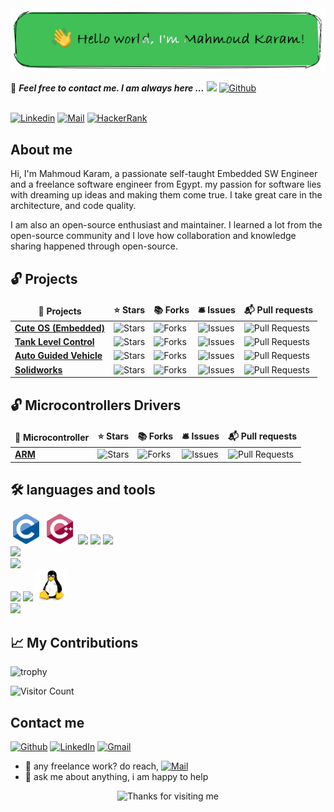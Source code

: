 <img align="center" src="https://github.com/makaram99/makaram99/blob/master/image.png" >


📝 ***Feel free to contact me. I am always here ...*** <img src="https://media.giphy.com/media/WUlplcMpOCEmTGBtBW/giphy.gif" width="30">  [![Github](https://img.shields.io/github/followers/makaram99?label=Follow%20Me&style=social)](https://github.com/makaram99)
<br> 

<br> [![Linkedin](https://img.shields.io/badge/LinkedIn-Mahmoud%20Karam-blue?logo=Linkedin&logoColor=blue&labelColor=black)](https://www.linkedin.com/in/makaram99//) [![Mail](https://img.shields.io/badge/ma.karam272@gmail.com-blue?logo=Gmail&logoColor=blue&labelColor=black)](mailto:ma.karam272@gmail.com) [![HackerRank](https://img.shields.io/badge/HackerRank-makaram99-brightgreen?logo=HackerRank&logoColor=Green&labelColor=black)](https://www.hackerrank.com/makaram99) </br>

## About me
Hi, I'm Mahmoud Karam, a passionate self-taught Embedded SW Engineer and a freelance software engineer from Egypt. my passion for software lies with dreaming up ideas and making them come true. I take great care in the architecture, and code quality.

I am also an open-source enthusiast and maintainer. I learned a lot from the open-source community and I love how collaboration and knowledge sharing happened through open-source.

## 🔓 Projects
<table>
  <thead align="center">
    <tr border: none;>
      <td><b>🎁 Projects</b></td>
      <td><b>⭐ Stars</b></td>
      <td><b>📚 Forks</b></td>
      <td><b>🛎 Issues</b></td>
      <td><b>📬 Pull requests</b></td>
    </tr>
  </thead>
  <tbody>
    <tr>
      <td><a href="https://github.com/makaram99/cute-os"><b>Cute OS (Embedded)</b></a></td>
      <td><img alt="Stars" src="https://img.shields.io/github/stars/makaram99/cute-os?style=flat-square&labelColor=343b41"/></td>
      <td><img alt="Forks" src="https://img.shields.io/github/forks/makaram99/cute-os?style=flat-square&labelColor=343b41"/></td>
      <td><img alt="Issues" src="https://img.shields.io/github/issues/makaram99/cute-os?style=flat-square&labelColor=343b41"/></td>
      <td><img alt="Pull Requests" src="https://img.shields.io/github/issues-pr/makaram99/cute-os?style=flat-square&labelColor=343b41"/></td>
    </tr>
    <tr>
      <td><a href="https://github.com/makaram99/tank-level-control"><b>Tank Level Control</b></a></td>
      <td><img alt="Stars" src="https://img.shields.io/github/stars/makaram99/tank-level-control?style=flat-square&labelColor=343b41"/></td>
      <td><img alt="Forks" src="https://img.shields.io/github/forks/makaram99/tank-level-control?style=flat-square&labelColor=343b41"/></td>
      <td><img alt="Issues" src="https://img.shields.io/github/issues/makaram99/tank-level-control?style=flat-square&labelColor=343b41"/></td>
      <td><img alt="Pull Requests" src="https://img.shields.io/github/issues-pr/makaram99/tank-level-control?style=flat-square&labelColor=343b41"/></td>
    </tr>
    <tr>
      <td><a href="https://github.com/CLR-2021/agv-sw"><b>Auto Guided Vehicle</b></a></td>
      <td><img alt="Stars" src="https://img.shields.io/github/stars/CLR-2021/agv-sw?style=flat-square&labelColor=343b41"/></td>
      <td><img alt="Forks" src="https://img.shields.io/github/forks/CLR-2021/agv-sw?style=flat-square&labelColor=343b41"/></td>
      <td><img alt="Issues" src="https://img.shields.io/github/issues/CLR-2021/agv-sw?style=flat-square&labelColor=343b41"/></td>
      <td><img alt="Pull Requests" src="https://img.shields.io/github/issues-pr/CLR-2021/agv-sw?style=flat-square&labelColor=343b41"/></td>
    </tr>
    <tr>
      <td><a href="https://github.com/makaram99/solidworks"><b>Solidworks</b></a></td>
      <td><img alt="Stars" src="https://img.shields.io/github/stars/makaram99/solidworks?style=flat-square&labelColor=343b41"/></td>
      <td><img alt="Forks" src="https://img.shields.io/github/forks/makaram99/solidworks?style=flat-square&labelColor=343b41"/></td>
      <td><img alt="Issues" src="https://img.shields.io/github/issues/makaram99/solidworks?style=flat-square&labelColor=343b41"/></td>
      <td><img alt="Pull Requests" src="https://img.shields.io/github/issues-pr/makaram99/solidworks?style=flat-square&labelColor=343b41"/></td>
    </tr>
  </tbody>
</table>

## 🔓 Microcontrollers Drivers
<table>
  <thead align="center">
    <tr border: none;>
      <td><b>🎁 Microcontroller</b></td>
      <td><b>⭐ Stars</b></td>
      <td><b>📚 Forks</b></td>
      <td><b>🛎 Issues</b></td>
      <td><b>📬 Pull requests</b></td>
    </tr>
  </thead>
  <tbody>
    <tr>
      <td><a href="https://github.com/makaram99/stm32f103c8t6-drivers"><b>ARM</b></a></td>
      <td><img alt="Stars" src="https://img.shields.io/github/stars/makaram99/stm32f103c8t6-drivers?style=flat-square&labelColor=343b41"/></td>
      <td><img alt="Forks" src="https://img.shields.io/github/forks/makaram99/stm32f103c8t6-drivers?style=flat-square&labelColor=343b41"/></td>
      <td><img alt="Issues" src="https://img.shields.io/github/issues/makaram99/stm32f103c8t6-drivers?style=flat-square&labelColor=343b41"/></td>
      <td><img alt="Pull Requests" src="https://img.shields.io/github/issues-pr/makaram99/stm32f103c8t6-drivers?style=flat-square&labelColor=343b41"/></td>
    </tr>
  </tbody>
</table>

## 🛠️ languages and tools
<code><img height="50" src="https://raw.githubusercontent.com/devicons/devicon/master/icons/c/c-original.svg"></code> <code><img height="50" src="https://raw.githubusercontent.com/devicons/devicon/master/icons/cplusplus/cplusplus-original.svg"></code> <code><img height="50" src="https://www.vectorlogo.zone/logos/git-scm/git-scm-icon.svg"></code> <code><img height="50" src="https://user-images.githubusercontent.com/674621/71187801-14e60a80-2280-11ea-94c9-e56576f76baf.png"></code> <code><img height="50" src="https://img-blog.csdnimg.cn/20190918211346632.jpg"> </code> <code><img height="50" src="https://repository-images.githubusercontent.com/187005638/4d8c0b80-7bed-11e9-9338-fb7021245dd1"> </code> </code> <code><img height="50" src="https://www.labcenter.com/images/logo.png"> </code> <code><img height="50" src="https://upload.wikimedia.org/wikipedia/commons/thumb/6/69/Notepad%2B%2B_Logo.svg/2367px-Notepad%2B%2B_Logo.svg.png"></code> <code><img height="50" src="https://www.devopsschool.com/trainer/assets/images/makefiles-logo.png"></code> <code><img height="50" src="https://raw.githubusercontent.com/devicons/devicon/master/icons/linux/linux-original.svg"> </code> <code><img height="50" src="https://www.doxygen.nl/images/doxygen.png"> </code>

## 📈 My Contributions <br>

![trophy](https://github-profile-trophy.vercel.app/?username=makaram99)

![Visitor Count](https://profile-counter.glitch.me/makaram99/count.svg)

## Contact me
<p><a href="https://github.com/makaram99" target="_blank"><img alt="Github" src="https://img.shields.io/badge/GitHub-%2312100E.svg?&style=for-the-badge&logo=Github&logoColor=white" /></a> <a href="https://www.linkedin.com/in/makaram99" target="_blank"><img alt="LinkedIn" src="https://img.shields.io/badge/linkedin-%230077B5.svg?&style=for-the-badge&logo=linkedin&logoColor=white" /></a> </a> <a href="mailto:ma.karam272@gmail.com" target="_blank"><img alt="Gmail" src="https://upload.wikimedia.org/wikipedia/commons/thumb/7/7e/Gmail_icon_%282020%29.svg/640px-Gmail_icon_%282020%29.svg.png" height="30" /></a>
</p>

- 💼 any freelance work? do reach, [![Mail](https://img.shields.io/badge/ma.karam272@gmail.com-blue?logo=Gmail&logoColor=blue&labelColor=black)](mailto:ma.karam272@gmail.com)
- 💬 ask me about anything, i am happy to help

<div align="center">

<img height="120" alt="Thanks for visiting me" width="100%" src="https://raw.githubusercontent.com/BrunnerLivio/brunnerlivio/master/images/marquee.svg" />
<br />

